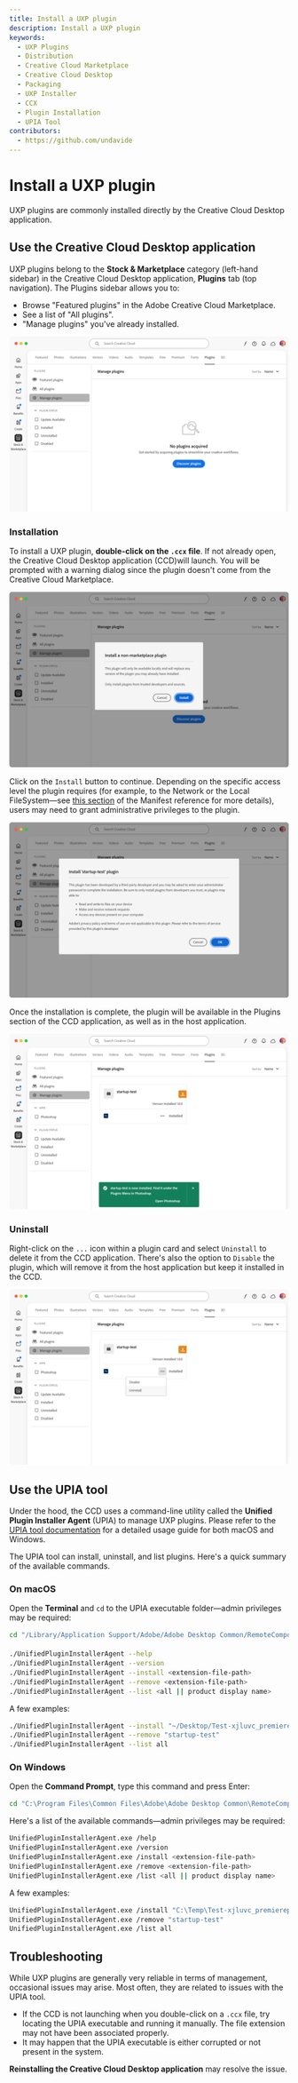 ```yaml
---
title: Install a UXP plugin
description: Install a UXP plugin
keywords:
  - UXP Plugins
  - Distribution
  - Creative Cloud Marketplace
  - Creative Cloud Desktop
  - Packaging
  - UXP Installer
  - CCX
  - Plugin Installation
  - UPIA Tool
contributors:
  - https://github.com/undavide
---
```


# Install a UXP plugin

UXP plugins are commonly installed directly by the Creative Cloud Desktop application.

## Use the Creative Cloud Desktop application

UXP plugins belong to the **Stock & Marketplace** category (left-hand sidebar) in the Creative Cloud Desktop application, **Plugins** tab (top navigation). The Plugins sidebar allows you to:

- Browse "Featured plugins" in the Adobe Creative Cloud Marketplace.
- See a list of "All plugins".
- "Manage plugins" you've already installed.

![Creative Cloud Desktop application](./img/install--ccd.png)

### Installation

To install a UXP plugin, **double-click on the `.ccx` file**. If not already open, the Creative Cloud Desktop application (CCD)will launch. You will be prompted with a warning dialog since the plugin doesn't come from the Creative Cloud Marketplace.

![Installation dialog](./img/install--installation-dialog.png)

Click on the `Install` button to continue. Depending on the specific access level the plugin requires (for example, to the Network or the Local FileSystem—see [this section](../../../plugins/concepts/manifest/index.md#requiredpermissions) of the Manifest reference for more details), users may need to grant administrative privileges to the plugin.

![Installation dialog](./img/install--warning-dialog.png)

Once the installation is complete, the plugin will be available in the Plugins section of the CCD application, as well as in the host application.

![Installed plugin](./img/install--installed-plugin.png)

### Uninstall

Right-click on the `...` icon within a plugin card and select `Uninstall` to delete it from the CCD application. There's also the option to `Disable` the plugin, which will remove it from the host application but keep it installed in the CCD.

![Uninstall plugin](./img/install--uninstall.png)

## Use the UPIA tool

Under the hood, the CCD uses a command-line utility called the **Unified Plugin Installer Agent** (UPIA) to manage UXP plugins. Please refer to the [UPIA tool documentation](https://helpx.adobe.com/creative-cloud/apps/integration-with-other-apps/manage-plugins/install-plugins-using-upia-tool.html) for a detailed usage guide for both macOS and Windows.

The UPIA tool can install, uninstall, and list plugins. Here's a quick summary of the available commands.

### On macOS

Open the **Terminal** and `cd` to the UPIA executable folder—admin privileges may be required:

```bash
cd "/Library/Application Support/Adobe/Adobe Desktop Common/RemoteComponents/UPI/UnifiedPluginInstallerAgent/UnifiedPluginInstallerAgent.app/Contents/macOS"

./UnifiedPluginInstallerAgent --help
./UnifiedPluginInstallerAgent --version
./UnifiedPluginInstallerAgent --install <extension-file-path>
./UnifiedPluginInstallerAgent --remove <extension-file-path>
./UnifiedPluginInstallerAgent --list <all || product display name>
```

A few examples:

```bash
./UnifiedPluginInstallerAgent --install "~/Desktop/Test-xjluvc_premierepro.ccx"
./UnifiedPluginInstallerAgent --remove "startup-test"
./UnifiedPluginInstallerAgent --list all
```

### On Windows

Open the **Command Prompt**, type this command and press Enter:

```bash
cd "C:\Program Files\Common Files\Adobe\Adobe Desktop Common\RemoteComponents\UPI\UnifiedPluginInstallerAgent"
```

Here's a list of the available commands—admin privileges may be required:

```bash
UnifiedPluginInstallerAgent.exe /help
UnifiedPluginInstallerAgent.exe /version
UnifiedPluginInstallerAgent.exe /install <extension-file-path>
UnifiedPluginInstallerAgent.exe /remove <extension-file-path>
UnifiedPluginInstallerAgent.exe /list <all || product display name>
```

A few examples:

```bash
UnifiedPluginInstallerAgent.exe /install "C:\Temp\Test-xjluvc_premierepro.ccx"
UnifiedPluginInstallerAgent.exe /remove "startup-test"
UnifiedPluginInstallerAgent.exe /list all
```

## Troubleshooting

While UXP plugins are generally very reliable in terms of management, occasional issues may arise. Most often, they are related to issues with the UPIA tool.

- If the CCD is not launching when you double-click on a `.ccx` file, try locating the UPIA executable and running it manually. The file extension may not have been associated properly.
- It may happen that the UPIA executable is either corrupted or not present in the system.

**Reinstalling the Creative Cloud Desktop application** may resolve the issue.

